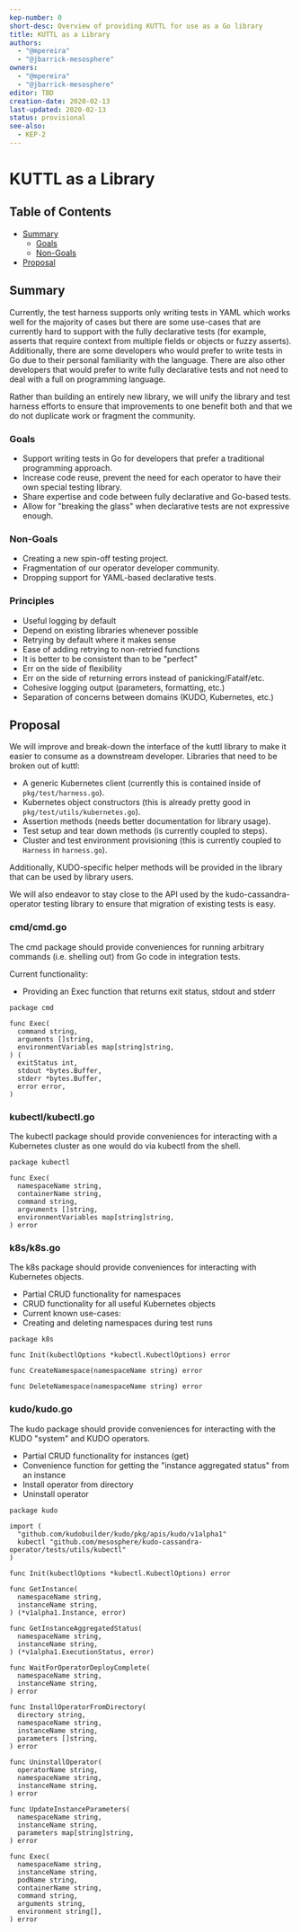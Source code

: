 ```yaml
---
kep-number: 0
short-desc: Overview of providing KUTTL for use as a Go library
title: KUTTL as a Library
authors:
  - "@mpereira"
  - "@jbarrick-mesosphere"
owners:
  - "@mpereira"
  - "@jbarrick-mesosphere"
editor: TBD
creation-date: 2020-02-13
last-updated: 2020-02-13
status: provisional
see-also:
  - KEP-2
---
```


# KUTTL as a Library

## Table of Contents

* [Summary](#summary)
    * [Goals](#goals)
    * [Non-Goals](#non-goals)
* [Proposal](#proposal)


## Summary

Currently, the test harness supports only writing tests in YAML which works well for the majority of cases but there are some use-cases that are currently hard to support with the fully declarative tests (for example, asserts that require context from multiple fields or objects or fuzzy asserts). Additionally, there are some developers who would prefer to write tests in Go due to their personal familiarity with the language. There are also other developers that would prefer to write fully declarative tests and not need to deal with a full on programming language.

Rather than building an entirely new library, we will unify the library and test harness efforts to ensure that improvements to one benefit both and that we do not duplicate work or fragment the community.

### Goals

* Support writing tests in Go for developers that prefer a traditional programming approach.
* Increase code reuse, prevent the need for each operator to have their own special testing library.
* Share expertise and code between fully declarative and Go-based tests.
* Allow for "breaking the glass" when declarative tests are not expressive enough.

### Non-Goals

* Creating a new spin-off testing project.
* Fragmentation of our operator developer community.
* Dropping support for YAML-based declarative tests.

### Principles

* Useful logging by default
* Depend on existing libraries whenever possible
* Retrying by default where it makes sense
* Ease of adding retrying to non-retried functions
* It is better to be consistent than to be "perfect"
* Err on the side of flexibility
* Err on the side of returning errors instead of panicking/Fatalf/etc.
* Cohesive logging output (parameters, formatting, etc.)
* Separation of concerns between domains (KUDO, Kubernetes, etc.)

## Proposal

We will improve and break-down the interface of the kuttl library to make it easier to consume as a downstream developer. Libraries that need to be broken out of kuttl:

* A generic Kubernetes client (currently this is contained inside of `pkg/test/harness.go`).
* Kubernetes object constructors (this is already pretty good in `pkg/test/utils/kubernetes.go`).
* Assertion methods (needs better documentation for library usage).
* Test setup and tear down methods (is currently coupled to steps).
* Cluster and test environment provisioning (this is currently coupled to `Harness` in `harness.go`).

Additionally, KUDO-specific helper methods will be provided in the library that can be used by library users.

We will also endeavor to stay close to the API used by the kudo-cassandra-operator testing library to ensure that migration of existing tests is easy.

### cmd/cmd.go

The cmd package should provide conveniences for running arbitrary commands (i.e. shelling out) from Go code in integration tests.

Current functionality:
* Providing an Exec function that returns exit status, stdout and stderr

```
package cmd

func Exec(
  command string,
  arguments []string,
  environmentVariables map[string]string,
) (
  exitStatus int,
  stdout *bytes.Buffer,
  stderr *bytes.Buffer,
  error error,
)
```

### kubectl/kubectl.go

The kubectl package should provide conveniences for interacting with a Kubernetes cluster as one would do via kubectl from the shell.

```
package kubectl

func Exec(
  namespaceName string,
  containerName string,
  command string,
  argvuments []string,
  environmentVariables map[string]string,
) error
```

### k8s/k8s.go

The k8s package should provide conveniences for interacting with Kubernetes objects.

* Partial CRUD functionality for namespaces
* CRUD functionality for all useful Kubernetes objects
* Current known use-cases:
* Creating and deleting namespaces during test runs

```
package k8s

func Init(kubectlOptions *kubectl.KubectlOptions) error

func CreateNamespace(namespaceName string) error

func DeleteNamespace(namespaceName string) error
```

### kudo/kudo.go

The kudo package should provide conveniences for interacting with the KUDO "system" and KUDO operators.

* Partial CRUD functionality for instances (get)
* Convenience function for getting the "instance aggregated status" from an instance
* Install operator from directory
* Uninstall operator

```
package kudo

import (
  "github.com/kudobuilder/kudo/pkg/apis/kudo/v1alpha1"
  kubectl "github.com/mesosphere/kudo-cassandra-operator/tests/utils/kubectl"
)

func Init(kubectlOptions *kubectl.KubectlOptions) error

func GetInstance(
  namespaceName string,
  instanceName string,
) (*v1alpha1.Instance, error)

func GetInstanceAggregatedStatus(
  namespaceName string,
  instanceName string,
) (*v1alpha1.ExecutionStatus, error)

func WaitForOperatorDeployComplete(
  namespaceName string,
  instanceName string,
) error

func InstallOperatorFromDirectory(
  directory string,
  namespaceName string,
  instanceName string,
  parameters []string,
) error

func UninstallOperator(
  operatorName string,
  namespaceName string,
  instanceName string,
) error

func UpdateInstanceParameters(
  namespaceName string,
  instanceName string,
  parameters map[string]string,
) error

func Exec(
  namespaceName string,
  instanceName string,
  podName string,
  containerName string,
  command string,
  arguments string,
  environment string[],
) error
```
